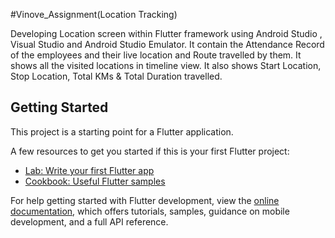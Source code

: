 #Vinove_Assignment(Location Tracking)



Developing Location screen within Flutter framework using Android Studio , Visual Studio and Android Studio Emulator.
It contain the Attendance Record of the employees and their live location and Route travelled by them.
It shows all the visited locations in timeline view.
It also shows Start Location, Stop Location, Total KMs & Total Duration travelled.

## Getting Started

This project is a starting point for a Flutter application.

A few resources to get you started if this is your first Flutter project:

- [Lab: Write your first Flutter app](https://docs.flutter.dev/get-started/codelab)
- [Cookbook: Useful Flutter samples](https://docs.flutter.dev/cookbook)

For help getting started with Flutter development, view the
[online documentation](https://docs.flutter.dev/), which offers tutorials,
samples, guidance on mobile development, and a full API reference.
